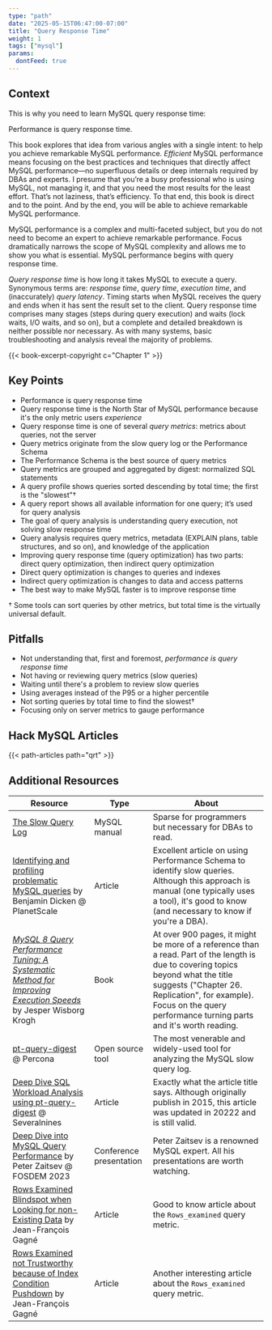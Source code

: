 ```yaml
---
type: "path"
date: "2025-05-15T06:47:00-07:00"
title: "Query Response Time"
weight: 1
tags: ["mysql"]
params:
  dontFeed: true
---
```


## Context

This is why you need to learn MySQL query response time:

<div class="intro">
Performance is query response time.

This book explores that idea from various angles with a single intent: to help you achieve remarkable MySQL performance.
<i>Efficient</i> MySQL performance means focusing on the best practices and techniques that directly affect MySQL performance&mdash;no superfluous details or deep internals required by DBAs and experts.
I presume that you’re a busy professional who is using MySQL, not managing it, and that you need the most results for the least effort.
That’s not laziness, that’s efficiency.
To that end, this book is direct and to the point.
And by the end, you will be able to achieve remarkable MySQL performance.

MySQL performance is a complex and multi-faceted subject, but you do not need to become an expert to achieve remarkable performance.
Focus dramatically narrows the scope of MySQL complexity and allows me to show you what is essential.
MySQL performance begins with query response time.

<i>Query response time</i> is how long it takes MySQL to execute a query.
Synonymous terms are: <i>response time</i>, <i>query time</i>, <i>execution time</i>, and (inaccurately) <i>query latency</i>.
Timing starts when MySQL receives the query and ends when it has sent the result set
to the client.
Query response time comprises many stages (steps during query execution) and waits (lock waits, I/O waits, and so on), but a complete and detailed breakdown is neither possible nor necessary. As with many systems, basic troubleshooting and analysis reveal the majority of problems.

{{< book-excerpt-copyright c="Chapter 1" >}}
</div>

## Key Points

* Performance is query response time
* Query response time is the North Star of MySQL performance because it's the only metric users _experience_
* Query response time is one of several _query metrics_: metrics about queries, not the server
* Query metrics originate from the slow query log or the Performance Schema
* The Performance Schema is the best source of query metrics
* Query metrics are grouped and aggregated by digest: normalized SQL statements
* A query profile shows queries sorted descending by total time; the first is the "slowest"&dagger;
* A query report shows all available information for one query; it’s used for query analysis
* The goal of query analysis is understanding query execution, not solving slow response time
* Query analysis requires query metrics, metadata (EXPLAIN plans, table structures, and so on), and knowledge of the application
* Improving query response time (query optimization) has two parts: direct query optimization, then indirect query optimization
* Direct query optimization is changes to queries and indexes
* Indirect query optimization is changes to data and access patterns
* The best way to make MySQL faster is to improve response time

&dagger; Some tools can sort queries by other metrics, but total time is the virtually universal default.

## Pitfalls

* Not understanding that, first and foremost, _performance is query response time_
* Not having or reviewing query metrics (slow queries)
* Waiting until there's a problem to review slow queries
* Using averages instead of the P95 or a higher percentile
* Not sorting queries by total time to find the slowest&dagger;
* Focusing only on server metrics to gauge performance

## Hack MySQL Articles

{{< path-articles path="qrt" >}}

## Additional Resources

| Resource | Type | About |
|----------|------|-------|
|[The Slow Query Log](https://dev.mysql.com/doc/refman/en/slow-query-log.html)|MySQL manual|Sparse for programmers but necessary for DBAs to read.|
|[Identifying and profiling problematic MySQL queries](https://planetscale.com/blog/identifying-and-profiling-problematic-mysql-queries) by Benjamin Dicken @ PlanetScale | Article | Excellent article on using Performance Schema to identify slow queries. Although this approach is manual (one typically uses a tool), it's good to know (and necessary to know if you're a DBA). |
|[_MySQL 8 Query Performance Tuning: A Systematic Method for Improving Execution Speeds_](https://www.amazon.com/MySQL-Query-Performance-Tuning-Systematic/dp/1484255836/) by Jesper Wisborg Krogh|Book|At over 900 pages, it might be more of a reference than a read. Part of the length is due to covering topics beyond what the title suggests ("Chapter 26. Replication", for example). Focus on the query performance turning parts and it's worth reading.|
|[pt-query-digest](https://docs.percona.com/percona-toolkit/pt-query-digest.html) @ Percona | Open source tool | The most venerable and widely-used tool for analyzing the MySQL slow query log. |
|[Deep Dive SQL Workload Analysis using pt-query-digest](https://severalnines.com/blog/deep-dive-sql-workload-analysis-using-pt-query-digest/) @ Severalnines | Article | Exactly what the article title says. Although originally publish in 2015, this article was updated in 20222 and is still valid. |
|[Deep Dive into MySQL Query Performance](https://archive.fosdem.org/2023/schedule/event/deep_dive_mysql_perf/) by Peter Zaitsev @ FOSDEM 2023 | Conference presentation | Peter Zaitsev is a renowned MySQL expert. All his presentations are worth watching.|
|[Rows Examined Blindspot when Looking for non-Existing Data](https://jfg-mysql.blogspot.com/2023/06/rows-examined-blindspot-when-looking-for-non-existing-data.html) by Jean-François Gagné | Article | Good to know article about the `Rows_examined` query metric. |
|[Rows Examined not Trustworthy because of Index Condition Pushdown](https://jfg-mysql.blogspot.com/2022/03/rows-examined-not-trustworthy-because-index-condition-pushdown.html) by Jean-François Gagné  | Article | Another interesting article about the `Rows_examined` query metric. |
